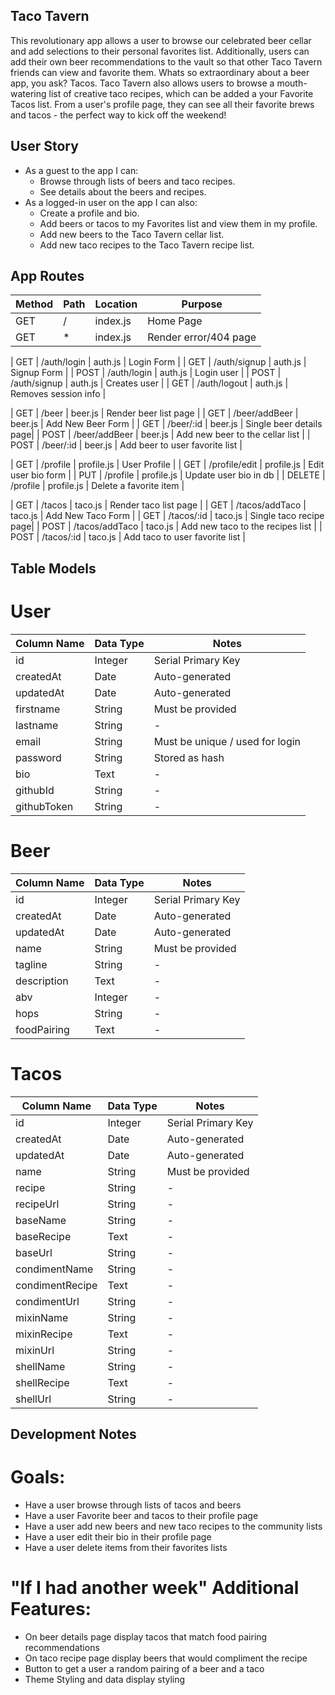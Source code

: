 ## Taco Tavern

This revolutionary app allows a user to browse our celebrated beer cellar and add selections to their personal favorites list. Additionally, users can add their own beer recommendations to the vault so that other Taco Tavern friends can view and favorite them. Whats so extraordinary about a beer app, you ask?  Tacos.  Taco Tavern also allows users to browse a mouth-watering list of creative taco recipes, which can be added a your Favorite Tacos list.  From a user's profile page, they can see all their favorite brews and tacos - the perfect way to kick off the weekend!

## User Story

* As a guest to the app I can:
    * Browse through lists of beers and taco recipes.
    * See details about the beers and recipes.
* As a logged-in user on the app I can also:
    * Create a profile and bio.
    * Add beers or tacos to my Favorites list and view them in my profile.
    * Add new beers to the Taco Tavern cellar list.
    * Add new taco recipes to the Taco Tavern recipe list.

## App Routes

| Method | Path | Location | Purpose |
| ------ | ---------------- | --------------- | ------------------------ |
| GET | / | index.js | Home Page |
| GET | * | index.js | Render error/404 page |

| GET | /auth/login | auth.js | Login Form |
| GET | /auth/signup | auth.js | Signup Form |
| POST | /auth/login | auth.js | Login user |
| POST | /auth/signup | auth.js | Creates user |
| GET | /auth/logout | auth.js | Removes session info |

| GET | /beer | beer.js | Render beer list page |
| GET | /beer/addBeer | beer.js | Add New Beer Form |
| GET | /beer/:id | beer.js | Single beer details page|
| POST | /beer/addBeer | beer.js | Add new beer to the cellar list |
| POST | /beer/:id | beer.js | Add beer to user favorite list |

| GET | /profile | profile.js |  User Profile |
| GET | /profile/edit | profile.js | Edit user bio form |
| PUT | /profile | profile.js | Update user bio in db |
| DELETE | /profile | profile.js | Delete a favorite item |

| GET | /tacos | taco.js | Render taco list page |
| GET | /tacos/addTaco | taco.js | Add New Taco Form |
| GET | /tacos/:id | taco.js | Single taco recipe page|
| POST | /tacos/addTaco | taco.js | Add new taco to the recipes list |
| POST | /tacos/:id | taco.js | Add taco to user favorite list |

## Table Models
# User
| Column Name | Data Type | Notes |
| ----------------- | ---------------- | ---------------------------------- |
| id | Integer | Serial Primary Key |
| createdAt | Date | Auto-generated |
| updatedAt | Date | Auto-generated |
| firstname | String | Must be provided |
| lastname | String | - |
| email | String | Must be unique / used for login |
| password | String | Stored as hash |
| bio | Text | - |
| githubId | String | - |
| githubToken | String | - |

# Beer
| Column Name | Data Type | Notes |
| ----------------- | ---------------- | ---------------------------------- |
| id | Integer | Serial Primary Key |
| createdAt | Date | Auto-generated |
| updatedAt | Date | Auto-generated |
| name | String | Must be provided |
| tagline | String | - |
| description | Text | - |
| abv | Integer | - |
| hops | String | - |
| foodPairing | Text | - |

# Tacos
| Column Name | Data Type | Notes |
| ----------------- | ---------------- | ---------------------------------- |
| id | Integer | Serial Primary Key |
| createdAt | Date | Auto-generated |
| updatedAt | Date | Auto-generated |
| name | String | Must be provided |
| recipe | String | - |
| recipeUrl | String | - |
| baseName | String | - |
| baseRecipe | Text | - |
| baseUrl | String | - |
| condimentName | String | - |
| condimentRecipe | Text | - |
| condimentUrl | String | - |
| mixinName | String | - |
| mixinRecipe | Text | - |
| mixinUrl | String | - |
| shellName | String | - |
| shellRecipe | Text | - |
| shellUrl | String | - |

## Development Notes
# Goals:
* Have a user browse through lists of tacos and beers
* Have a user Favorite beer and tacos to their profile page
* Have a user add new beers and new taco recipes to the community lists
* Have a user edit their bio in their profile page
* Have a user delete items from their favorites lists

# "If I had another week" Additional Features:
* On beer details page display tacos that match food pairing recommendations
* On taco recipe page display beers that would compliment the recipe
* Button to get a user a random pairing of a beer and a taco
* Theme Styling and data display styling
